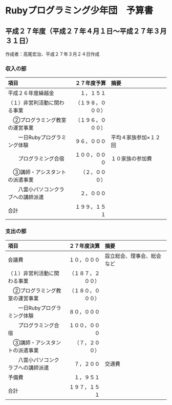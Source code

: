 # Rubyプログラミング少年団　予算書

## 平成２７年度（平成２７年４月１日～平成２７年３月３１日）

作成者：高尾宏治、平成２７年３月２４日作成

### 収入の部

| 項目 | ２７年度予算 | 摘要 |
|:-----|-------:|:-----|
| 平成２６年度繰越金 | １，１５１ | |
| （１）非営利活動に関わる事業 | （１９８，０００） | |
| 　②プログラミング教室の運営事業 | （１９６，０００） | |
| 　　一日Rubyプログラミング体験 | ９６，０００ | 平均４家族参加×１２回 |
| 　　プログラミング合宿 | １００，０００ | １０家族の参加費 |
| 　③講師・アシスタントの派遣事業 | （２，０００） | |
| 　　八雲小パソコンクラブへの講師派遣 | ２，０００ | |
| 合計 | １９９，１５１ | 　　　　　　　　　　 |

### 支出の部

| 項目 | ２７年度決算 | 摘要 |
|:-----|-------:|:-----|
| 会議費 | １０，０００ | 設立総会、理事会、総会など |
| （１）非営利活動に関わる事業 | （１８７，２００） | |
| 　②プログラミング教室の運営事業 | （１８０，０００） | |
| 　　一日Rubyプログラミング体験 | ８０，０００ | |
| 　　プログラミング合宿 | １００，０００ | |
| 　③講師・アシスタントの派遣事業 | （７，２００） | |
| 　　八雲小パソコンクラブへの講師派遣 | ７，２００ | 交通費 |
| 予備費 | １，９５１ | |
| 合計 | １９７，１５１ | 　　　　　　　　　　 |
